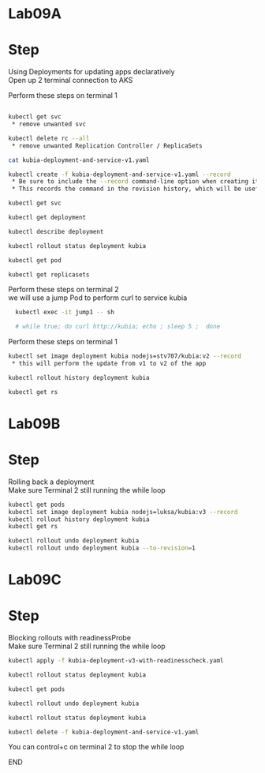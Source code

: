 # Lab09A
# Step 
Using Deployments for updating apps declaratively<br>
Open up 2 terminal connection to AKS<br>

Perform these steps on terminal 1 <br>
```sh

kubectl get svc 
 * remove unwanted svc 

kubectl delete rc --all
 * remove unwanted Replication Controller / ReplicaSets

cat kubia-deployment-and-service-v1.yaml

kubectl create -f kubia-deployment-and-service-v1.yaml --record 
 * Be sure to include the --record command-line option when creating it.
 * This records the command in the revision history, which will be useful later.

kubectl get svc

kubectl get deployment

kubectl describe deployment

kubectl rollout status deployment kubia

kubectl get pod

kubectl get replicasets
```

Perform these steps on terminal 2 <br>
we will use a jump Pod to perform curl to service kubia <br>
```sh
  kubectl exec -it jump1 -- sh

  # while true; do curl http://kubia; echo ; sleep 5 ;  done
```

Perform these steps on terminal 1 <br>
```sh
kubectl set image deployment kubia nodejs=stv707/kubia:v2 --record
 * this will perform the update from v1 to v2 of the app 

kubectl rollout history deployment kubia

kubectl get rs
``` 

# Lab09B
# Step 
Rolling back a deployment<br>
Make sure Terminal 2 still running the while loop <br>

```sh
kubectl get pods
kubectl set image deployment kubia nodejs=luksa/kubia:v3 --record
kubectl rollout history deployment kubia
kubectl get rs

kubectl rollout undo deployment kubia
kubectl rollout undo deployment kubia --to-revision=1
```

# Lab09C
# Step 
Blocking rollouts with readinessProbe<br>
Make sure Terminal 2 still running the while loop<br>
```sh
kubectl apply -f kubia-deployment-v3-with-readinesscheck.yaml

kubectl rollout status deployment kubia

kubectl get pods

kubectl rollout undo deployment kubia

kubectl rollout status deployment kubia

kubectl delete -f kubia-deployment-and-service-v1.yaml

```
You can control+c on terminal 2 to stop the while loop 

END